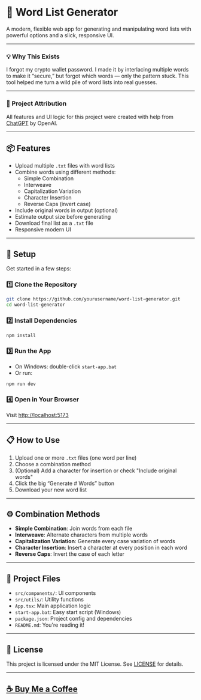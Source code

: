 # 🧠 Word List Generator

A modern, flexible web app for generating and manipulating word lists with powerful options and a slick, responsive UI.

---

### 💡 Why This Exists

I forgot my crypto wallet password. I made it by interlacing multiple words to make it “secure,” but forgot which words — only the pattern stuck. This tool helped me turn a wild pile of word lists into real guesses.

---

### 🤖 Project Attribution

All features and UI logic for this project were created with help from [ChatGPT](https://openai.com/chatgpt) by OpenAI.

---

## 📦 Features

- Upload multiple `.txt` files with word lists
- Combine words using different methods:
  - Simple Combination
  - Interweave
  - Capitalization Variation
  - Character Insertion
  - Reverse Caps (invert case)
- Include original words in output (optional)
- Estimate output size before generating
- Download final list as a `.txt` file
- Responsive modern UI

---

## 🚀 Setup

Get started in a few steps:

### 1️⃣ Clone the Repository

```sh
git clone https://github.com/yourusername/word-list-generator.git
cd word-list-generator
```

### 2️⃣ Install Dependencies

```sh
npm install
```

### 3️⃣ Run the App

- On Windows: double-click `start-app.bat`
- Or run:

```sh
npm run dev
```

### 4️⃣ Open in Your Browser

Visit [http://localhost:5173](http://localhost:5173)

---

## 📋 How to Use

1. Upload one or more `.txt` files (one word per line)
2. Choose a combination method
3. (Optional) Add a character for insertion or check "Include original words"
4. Click the big “Generate # Words” button
5. Download your new word list

---

## ⚙️ Combination Methods

- **Simple Combination**: Join words from each file
- **Interweave**: Alternate characters from multiple words
- **Capitalization Variation**: Generate every case variation of words
- **Character Insertion**: Insert a character at every position in each word
- **Reverse Caps**: Invert the case of each letter

---

## 📁 Project Files

- `src/components/`: UI components
- `src/utils/`: Utility functions
- `App.tsx`: Main application logic
- `start-app.bat`: Easy start script (Windows)
- `package.json`: Project config and dependencies
- `README.md`: You're reading it!

---

## 📄 License

This project is licensed under the MIT License. See [LICENSE](LICENSE) for details.

---

## [☕ Buy Me a Coffee](https://coff.ee/junderscore)
